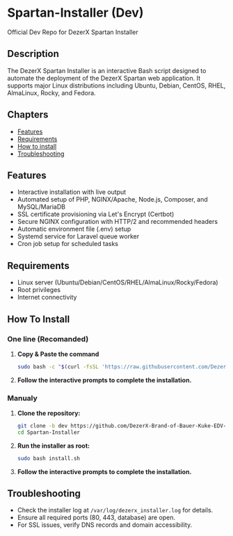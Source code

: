 # Spartan-Installer (Dev)

Official Dev Repo for DezerX Spartan Installer

## Description

The DezerX Spartan Installer is an interactive Bash script designed to automate the deployment of the DezerX Spartan web application. It supports major Linux distributions including Ubuntu, Debian, CentOS, RHEL, AlmaLinux, Rocky, and Fedora.

## Chapters

- [Features](https://github.com/DezerX-Brand-of-Bauer-Kuke-EDV-GBR/Spartan-Installer#Features)
- [Requirements](https://github.com/DezerX-Brand-of-Bauer-Kuke-EDV-GBR/Spartan-Installer#Requirements)
- [How to install](https://github.com/DezerX-Brand-of-Bauer-Kuke-EDV-GBR/Spartan-Installer#How-To-install)
- [Troubleshooting](https://github.com/DezerX-Brand-of-Bauer-Kuke-EDV-GBR/Spartan-Installer#Troubleshooting)

## Features

- Interactive installation with live output
- Automated setup of PHP, NGINX/Apache, Node.js, Composer, and MySQL/MariaDB
- SSL certificate provisioning via Let's Encrypt (Certbot)
- Secure NGINX configuration with HTTP/2 and recommended headers
- Automatic environment file (.env) setup
- Systemd service for Laravel queue worker
- Cron job setup for scheduled tasks

## Requirements

- Linux server (Ubuntu/Debian/CentOS/RHEL/AlmaLinux/Rocky/Fedora)
- Root privileges
- Internet connectivity

## How To Install

### One line (Recomanded)

1. **Copy & Paste the command**

   ```bash
   sudo bash -c "$(curl -fsSL 'https://raw.githubusercontent.com/DezerX-Brand-of-Bauer-Kuke-EDV-GBR/Spartan-Installer/dev/spartan_installer.sh')"
   ```

2. **Follow the interactive prompts to complete the installation.**

### Manualy

1. **Clone the repository:**

   ```bash
   git clone -b dev https://github.com/DezerX-Brand-of-Bauer-Kuke-EDV-GBR/Spartan-Installer.git
   cd Spartan-Installer
   ```

2. **Run the installer as root:**

   ```bash
   sudo bash install.sh
   ```

3. **Follow the interactive prompts to complete the installation.**

## Troubleshooting

- Check the installer log at `/var/log/dezerx_installer.log` for details.
- Ensure all required ports (80, 443, database) are open.
- For SSL issues, verify DNS records and domain accessibility.
